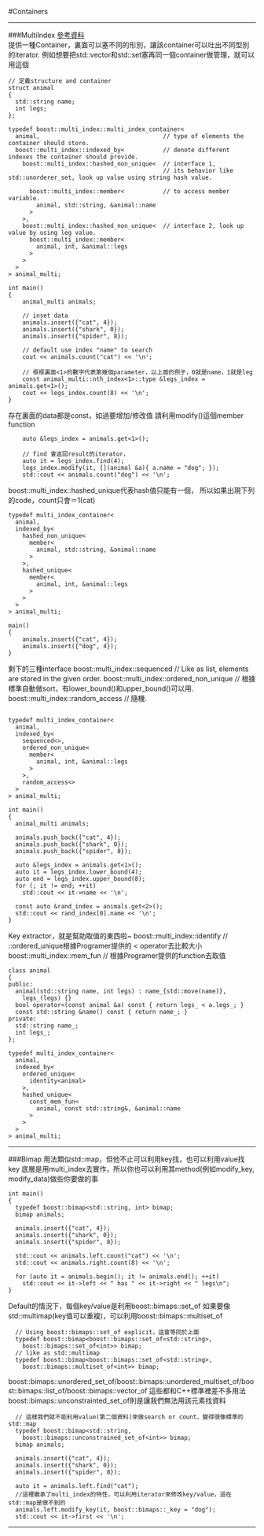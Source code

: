 #Containers

----
###MultiIndex
[參考資料](http://blog.tinlans.org/2008/04/09/boostmultiindex/)<br/>
提供一種Container，裏面可以塞不同的形別，讓該container可以吐出不同型別的iterator.
例如想要把std::vector和std::set塞再同一個container做管理，就可以用這個
````
// 定義structure and container
struct animal
{
  std::string name;
  int legs;
};

typedef boost::multi_index::multi_index_container<
  animal,                                   // type of elements the container should store.
  boost::multi_index::indexed_by<           // denote different indexes the container should provide.
    boost::multi_index::hashed_non_unique<  // interface 1, 
                                            // its behavior like std::unorderer_set, look up value using string hash value.

      boost::multi_index::member<           // to access member variable.
        animal, std::string, &animal::name
      >
    >,
    boost::multi_index::hashed_non_unique<  // interface 2, look up value by using leg value.
      boost::multi_index::member<
        animal, int, &animal::legs
      >
    >
  >
> animal_multi;

int main()
{
    animal_multi animals;

    // inset data
    animals.insert({"cat", 4});
    animals.insert({"shark", 0});
    animals.insert({"spider", 8});

    // default use index "name" to search
    cout << animals.count("cat") << '\n';

    // 框框裏面<1>的數字代表第幾個parameter，以上面的例子，0就是name，1就是leg
    const animal_multi::nth_index<1>::type &legs_index = animals.get<1>();
    cout << legs_index.count(8) << '\n';
}
````
存在裏面的data都是const，如過要增加/修改值
請利用modify()這個member function
````
    auto &legs_index = animals.get<1>();

    // find 會返回result的iterator，
    auto it = legs_index.find(4);
    legs_index.modify(it, [](animal &a){ a.name = "dog"; });
    std::cout << animals.count("dog") << '\n';
````
boost::multi_index::hashed_unique代表hash值只能有一個，
所以如果出現下列的code，count只會＝1(cat)
````
typedef multi_index_container<
  animal,
  indexed_by<
    hashed_non_unique<
      member<
        animal, std::string, &animal::name
      >
    >,
    hashed_unique<
      member<
        animal, int, &animal::legs
      >
    >
  >
> animal_multi;

main()
{
    animals.insert({"cat", 4});
    animals.insert({"dog", 4});
}
````
剩下的三種interface
boost::multi_index::sequenced           // Like as list, elements are stored in the given order.
boost::multi_index::ordered_non_unique  // 根據標準自動做sort，有lower_bound()和upper_bound()可以用.
boost::multi_index::random_access       // 隨機.
````

typedef multi_index_container<
  animal,
  indexed_by<
    sequenced<>,
    ordered_non_unique<
      member<
        animal, int, &animal::legs
      >
    >,
    random_access<>
  >
> animal_multi;

int main()
{
  animal_multi animals;

  animals.push_back({"cat", 4});
  animals.push_back({"shark", 0});
  animals.push_back({"spider", 8});

  auto &legs_index = animals.get<1>();
  auto it = legs_index.lower_bound(4);
  auto end = legs_index.upper_bound(8);
  for (; it != end; ++it)
    std::cout << it->name << '\n';

  const auto &rand_index = animals.get<2>();
  std::cout << rand_index[0].name << '\n';
}
````
Key extractor，就是幫助取值的東西啦~
boost::multi_index::identify    // ::ordered_unique根據Programer提供的 < operator去比較大小
boost::multi_index::mem_fun     // 根據Programer提供的function去取值 
````
class animal
{
public:
  animal(std::string name, int legs) : name_{std::move(name)},
    legs_(legs) {}
  bool operator<(const animal &a) const { return legs_ < a.legs_; }
  const std::string &name() const { return name_; }
private:
  std::string name_;
  int legs_;
};

typedef multi_index_container<
  animal,
  indexed_by<
    ordered_unique<
      identity<animal>
    >,
    hashed_unique<
      const_mem_fun<
        animal, const std::string&, &animal::name
      >
    >
  >
> animal_multi;
````

----
###Bimap
用法類似std::map，但他不止可以利用key找，也可以利用value找key
底層是用multi_index去實作，所以你也可以利用其method(例如modify_key, modify_data)做些你要做的事
````
int main()
{
  typedef boost::bimap<std::string, int> bimap;
  bimap animals;

  animals.insert({"cat", 4});
  animals.insert({"shark", 0});
  animals.insert({"spider", 8});

  std::cout << animals.left.count("cat") << '\n';
  std::cout << animals.right.count(8) << '\n';

  for (auto it = animals.begin(); it != animals.end(); ++it)
    std::cout << it->left << " has " << it->right << " legs\n";
}
````
Default的情況下，每個key/value是利用boost::bimaps::set_of
如果要像std::multimap(key值可以重複)，可以利用boost::bimaps::multiset_of
````
  // Using boost::bimaps::set_of explicit，這會等同於上面
  typedef boost::bimap<boost::bimaps::set_of<std::string>,
    boost::bimaps::set_of<int>> bimap;
  // like as std::multimap
  typedef boost::bimap<boost::bimaps::set_of<std::string>,
    boost::bimaps::multiset_of<int>> bimap;
````
boost::bimaps::unordered_set_of/boost::bimaps::unordered_multiset_of/boost::bimaps::list_of/boost::bimaps::vector_of
這些都和C++標準裡差不多用法
boost::bimaps::unconstrainted_set_of則是讓我們無法用該元素找資料
````
  // 這樣我們就不能利用value(第二個資料)來做search or count，變得很像標準的std::map
  typedef boost::bimap<std::string,
    boost::bimaps::unconstrained_set_of<int>> bimap;
  bimap animals;

  animals.insert({"cat", 4});
  animals.insert({"shark", 0});
  animals.insert({"spider", 8});

  auto it = animals.left.find("cat");
  //這裡繼承了multi_index的特性，可以利用iterator來修改key/value，這在std::map是做不到的
  animals.left.modify_key(it, boost::bimaps::_key = "dog");
  std::cout << it->first << '\n';
````

----






